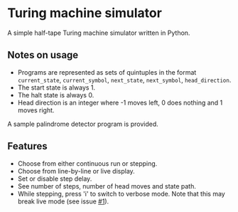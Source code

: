 # Turing machine simulator
A simple half-tape Turing machine simulator written in Python.

## Notes on usage
- Programs are represented as sets of quintuples in the format `current_state`, `current_symbol`, `next_state`, `next_symbol`, `head_direction`.
- The start state is always 1.
- The halt state is always 0.
- Head direction is an integer where -1 moves left, 0 does nothing and 1 moves right.

A sample palindrome detector program is provided.

## Features
- Choose from either continuous run or stepping.
- Choose from line-by-line or live display.
- Set or disable step delay.
- See number of steps, number of head moves and state path.
- While stepping, press 'i' to switch to verbose mode. Note that this may break live mode (see issue [#1](https://github.com/Kookas/TuringMachineSimulator/issues/1)).
